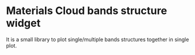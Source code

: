 Materials Cloud bands structure widget
=======================================

It is a small library to plot single/multiple bands structures
together in single plot.